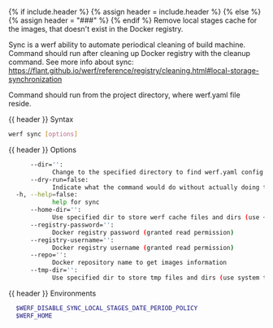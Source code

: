 {% if include.header %}
{% assign header = include.header %}
{% else %}
{% assign header = "###" %}
{% endif %}
Remove local stages cache for the images, that doesn't exist in the Docker registry.

Sync is a werf ability to automate periodical cleaning of build machine. Command should run after 
cleaning up Docker registry with the cleanup command.
See more info about sync: 
https://flant.github.io/werf/reference/registry/cleaning.html#local-storage-synchronization

Command should run from the project directory, where werf.yaml file reside.

{{ header }} Syntax

```bash
werf sync [options]
```

{{ header }} Options

```bash
      --dir='':
            Change to the specified directory to find werf.yaml config
      --dry-run=false:
            Indicate what the command would do without actually doing that
  -h, --help=false:
            help for sync
      --home-dir='':
            Use specified dir to store werf cache files and dirs (use ~/.werf by default)
      --registry-password='':
            Docker registry password (granted read permission)
      --registry-username='':
            Docker registry username (granted read permission)
      --repo='':
            Docker repository name to get images information
      --tmp-dir='':
            Use specified dir to store tmp files and dirs (use system tmp dir by default)
```

{{ header }} Environments

```bash
  $WERF_DISABLE_SYNC_LOCAL_STAGES_DATE_PERIOD_POLICY  
  $WERF_HOME                                          
```

